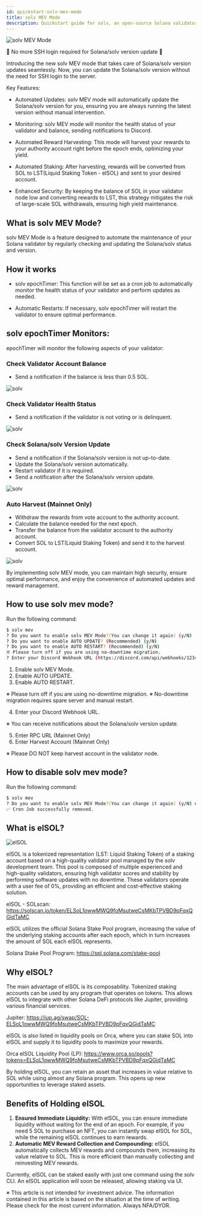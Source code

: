 ```yaml
---
id: quickstart-solv-mev-mode
title: solv MEV Mode
description: Quickstart guide for solv, an open-source Solana validator tool - MEV Mode
---
```


![solv MEV Mode](/news/2024/07/11/solvMEVMode.jpg)

🌱 No more SSH login required for Solana/solv version update 🌱

Introducing the new solv MEV mode that takes care of Solana/solv version updates seamlessly. Now, you can update the Solana/solv version without the need for SSH login to the server.

Key Features:

- Automated Updates: solv MEV mode will automatically update the Solana/solv version for you, ensuring you are always running the latest version without manual intervention.

- Monitoring: solv MEV mode will monitor the health status of your validator and balance, sending notifications to Discord.

- Automated Reward Harvesting: This mode will harvest your rewards to your authority account right before the epoch ends, optimizing your yield.

- Automated Staking: After harvesting, rewards will be converted from SOL to LST(Liquid Staking Token - elSOL) and sent to your desired account.

- Enhanced Security: By keeping the balance of SOL in your validator node low and converting rewards to LST, this strategy mitigates the risk of large-scale SOL withdrawals, ensuring high yield maintenance.

## What is solv MEV Mode?

solv MEV Mode is a feature designed to automate the maintenance of your Solana validator by regularly checking and updating the Solana/solv status and version.

## How it works

- solv epochTimer: This function will be set as a cron job to automatically monitor the health status of your validator and perform updates as needed.

- Automatic Restarts: If necessary, solv epochTimer will restart the validator to ensure optimal performance.

## solv epochTimer Monitors:

epochTimer will monitor the following aspects of your validator:

### Check Validator Account Balance

- Send a notification if the balance is less than 0.5 SOL.

![solv](/doc/alert-balance-msg.png)

### Check Validator Health Status

- Send a notification if the validator is not voting or is delinquent.

![solv](/doc/alert-inactive-msg.png)

### Check Solana/solv Version Update

- Send a notification if the Solana/solv version is not up-to-date.
- Update the Solana/solv version automatically.
- Restart validator if it is required.
- Send a notification after the Solana/solv version update.

![solv](/doc/restart-msg.png)

### Auto Harvest (Mainnet Only)

- Withdraw the rewards from vote account to the authority account.
- Calculate the balance needed for the next epoch.
- Transfer the balance from the validator account to the authority account.
- Convert SOL to LST(Liquid Staking Token) and send it to the harvest account.

![solv](/doc/harvest-msg.png)

By implementing solv MEV mode, you can maintain high security, ensure optimal performance, and enjoy the convenience of automated updates and reward management.

## How to use solv mev mode?

Run the following command:

```bash
$ solv mev
? Do you want to enable solv MEV Mode?(You can change it again) (y/N)
? Do you want to enable AUTO UPDATE? (Recommended) (y/N)
? Do you want to enable AUTO RESTART? (Recommended) (y/N)
※ Please turn off if you are using no-downtime migration.
? Enter your Discord Webhook URL (https://discord.com/api/webhooks/1234)
```

1.  Enable solv MEV Mode.
2.  Enable AUTO UPDATE.
3.  Enable AUTO RESTART.

※ Please turn off if you are using no-downtime migration.
※ No-downtime migration requires spare server and manual restart.

4.  Enter your Discord Webhook URL.

※ You can receive notifications about the Solana/solv version update.

5.  Enter RPC URL (Mainnet Only)
6.  Enter Harvest Account (Mainnet Only)

※ Please DO NOT keep harvest account in the validator node.

## How to disable solv mev mode?

Run the following command:

```bash
$ solv mev
? Do you want to enable solv MEV Mode?(You can change it again) (y/N) n
✅ Cron Job successfully removed.
```

## What is elSOL?

![elSOL](/news/2024/07/05/elSOLlst.jpg)

elSOL is a tokenized representation (LST: Liquid Staking Token) of a staking account based on a high-quality validator pool managed by the solv development team. This pool is composed of multiple experienced and high-quality validators, ensuring high validator scores and stability by performing software updates with no downtime. These validators operate with a user fee of 0%, providing an efficient and cost-effective staking solution.

elSOL - SOLscan: https://solscan.io/token/ELSoL1owwMWQ9foMsutweCsMKbTPVBD9pFqxQGidTaMC

elSOL utilizes the official Solana Stake Pool program, increasing the value of the underlying staking accounts after each epoch, which in turn increases the amount of SOL each elSOL represents.

Solana Stake Pool Program: https://spl.solana.com/stake-pool

## Why elSOL?

The main advantage of elSOL is its composability. Tokenized staking accounts can be used by any program that operates on tokens. This allows elSOL to integrate with other Solana DeFi protocols like Jupiter, providing various financial services.

Jupiter: https://jup.ag/swap/SOL-ELSoL1owwMWQ9foMsutweCsMKbTPVBD9pFqxQGidTaMC

elSOL is also listed in liquidity pools on Orca, where you can stake SOL into elSOL and supply it to liquidity pools to maximize your rewards.

Orca elSOL Liquidity Pool (LP): https://www.orca.so/pools?tokens=ELSoL1owwMWQ9foMsutweCsMKbTPVBD9pFqxQGidTaMC

By holding elSOL, you can retain an asset that increases in value relative to SOL while using almost any Solana program. This opens up new opportunities to leverage staked assets.

## Benefits of Holding elSOL

1. **Ensured Immediate Liquidity:** With elSOL, you can ensure immediate liquidity without waiting for the end of an epoch. For example, if you need 5 SOL to purchase an NFT, you can instantly swap elSOL for SOL, while the remaining elSOL continues to earn rewards.
2. **Automatic MEV Reward Collection and Compounding:** elSOL automatically collects MEV rewards and compounds them, increasing its value relative to SOL. This is more efficient than manually collecting and reinvesting MEV rewards.

Currently, elSOL can be staked easily with just one command using the solv CLI. An elSOL application will soon be released, allowing staking via UI.

※ This article is not intended for investment advice. The information contained in this article is based on the situation at the time of writing. Please check for the most current information. Always NFA/DYOR.
